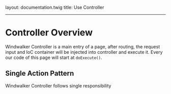 layout: documentation.twig
title: Use Controller

---

# Controller Overview

Windwalker Controller is a main entry of a page, after routing, the request input and IoC container will be injected into controller and execute it. Every our code of this page will start at `doExecute()`.

## Single Action Pattern

Windwalker Controller follows single responsibility   
